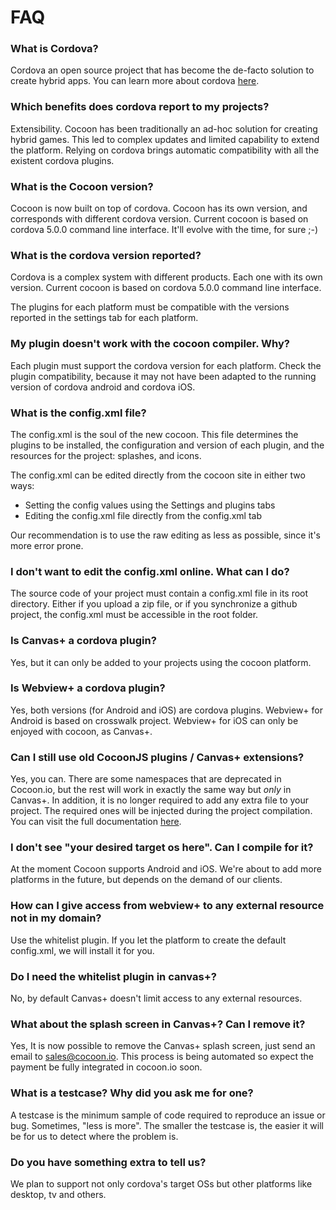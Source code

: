 FAQ
================

### What is Cordova?
Cordova an open source project that has become the de-facto solution to create hybrid apps. You can learn more about cordova <a href="http://cordova.apache.org/#about" target="_blank">here</a>.

### Which benefits does cordova report to my projects?
Extensibility. Cocoon has been traditionally an ad-hoc solution for creating hybrid games. This led to complex updates and limited capability to extend the platform. Relying on cordova brings automatic compatibility with all the existent cordova plugins.

### What is the Cocoon version?
Cocoon is now built on top of cordova. Cocoon has its own version, and corresponds with different cordova version. Current cocoon is based on cordova 5.0.0 command line interface. It'll evolve with the time, for sure ;-)

### What is the cordova version reported?
Cordova is a complex system with different products. Each one with its own version. Current cocoon is based on cordova 5.0.0 command line interface.

The plugins for each platform must be compatible with the versions reported in the settings tab for each platform.

### My plugin doesn't work with the cocoon compiler. Why?
Each plugin must support the cordova version for each platform. Check the plugin compatibility, because it may not have been adapted to the running version of cordova android and cordova iOS.

### What is the config.xml file?
The config.xml is the soul of the new cocoon. This file determines the plugins to be installed, the configuration and version of each plugin, and the resources for the project: splashes, and icons.

The config.xml can be edited directly from the cocoon site in either two ways:

 * Setting the config values using the Settings and plugins tabs
 * Editing the config.xml file directly from the config.xml tab

Our recommendation is to use the raw editing as less as possible, since it's more error prone.

### I don't want to edit the config.xml online. What can I do?
The source code of your project must contain a config.xml file in its root directory. Either if you upload a zip file, or if you synchronize a github project, the config.xml must be accessible in the root folder.

### Is Canvas+ a cordova plugin?
Yes, but it can only be added to your projects using the cocoon platform.

### Is Webview+ a cordova plugin?
Yes, both versions (for Android and iOS) are cordova plugins. Webview+ for Android is based on crosswalk project. Webview+ for iOS can only be enjoyed with cocoon, as Canvas+.

### Can I still use old CocoonJS plugins / Canvas+ extensions?
Yes, you can. There are some namespaces that are deprecated in Cocoon.io, but the rest will work in exactly the same way but *only* in Canvas+. In addition, it is no longer required to add any extra file to your project. The required ones will be injected during the project compilation. You can visit the full documentation <a href="http://cocoonio.github.io/cocoon-canvasplus/dist/doc/js/index.html" target="_blank"> here</a>.

### I don't see "your desired target os here". Can I compile for it?
At the moment Cocoon supports Android and iOS. We're about to add more platforms in the future, but depends on the demand of our clients.

### How can I give access from webview+ to any external resource not in my domain?
Use the whitelist plugin. If you let the platform to create the default config.xml, we will install it for you.

### Do I need the whitelist plugin in canvas+?
No, by default Canvas+ doesn't limit access to any external resources.

### What about the splash screen in Canvas+? Can I remove it?
Yes, It is now possible to remove the Canvas+ splash screen, just send an email to sales@cocoon.io. This process is being automated so expect the payment be fully integrated in cocoon.io soon.

### What is a testcase? Why did you ask me for one?
A testcase is the minimum sample of code required to reproduce an issue or bug. Sometimes, "less is more". The smaller the testcase is, the easier it will be for us to detect where the problem is.

### Do you have something extra to tell us?
We plan to support not only cordova's target OSs but other platforms like desktop, tv and others.

